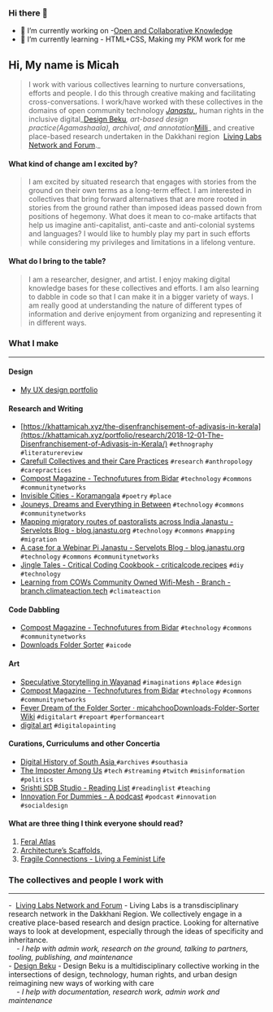 ### Hi there 👋

- 🔭 I’m currently working on -[Open and Collaborative Knowledge](https://github.com/micahchoo/Public-Making)
- 🌱 I’m currently learning - HTML+CSS, Making my PKM work for me


## Hi, My name is Micah  

>I work with various collectives learning to nurture conversations, efforts and people. I do this through creative making and facilitating cross-conversations. I work/have worked with these collectives in the domains of open community technology _[Janastu,](https://open.janastu.org/)_, human rights in the inclusive digital_[Design Beku](https://designbeku.in/)_, art-based design practice(Agamashaala), archival, and annotation_[Milli](https://www.milli.link/)_ and creative place-based research undertaken in the Dakkhani region  [Living Labs Network and Forum](https://linktr.ee/llnaf)._
  
#### What kind of change am I excited by?

>I am excited by situated research that engages with stories from the ground on their own terms as a long-term effect. I am interested in collectives that bring forward alternatives that are more rooted in stories from the ground rather than imposed ideas passed down from positions of hegemony. What does it mean to co-make artifacts that help us imagine anti-capitalist, anti-caste and anti-colonial systems and languages? I would like to humbly play my part in such efforts while considering my privileges and limitations in a lifelong venture.

#### What do I bring to the table?

>I am a researcher, designer, and artist. I enjoy making digital knowledge bases for these collectives and efforts. I am also learning to dabble in code so that I can make it in a bigger variety of ways. I am really good at understanding the nature of different types of information and derive enjoyment from organizing and representing it in different ways. 

### What I make
---
#### Design
-   [My UX design portfolio](https://khattamicah.xyz/ui-ux-design/)

#### Research and Writing

- [https://khattamicah.xyz/the-disenfranchisement-of-adivasis-in-kerala](https://khattamicah.xyz/portfolio/research/2018-12-01-The-Disenfranchisement-of-Adivasis-in-Kerala/) `#ethnography` `#literaturereview`
- [Carefull Collectives and their Care Practices](https://khattamicah.xyz/portfolio/research/publication/2020-01-01-Carefull-Collectives-and-their-Care-Practices/) `#research` `#anthropology` `#carepractices`
- [Compost Magazine - Technofutures from Bidar](https://one.compost.digital/fertile-technofutures-from-bidar) `#technology` `#commons` `#communitynetworks`
- [Invisible Cities - Koramangala](https://khattamicah.xyz/blogs/poem/2021-02-01-Feeling-through-the-Cities-Koramangala/) `#poetry` `#place`
- [Jouneys, Dreams and Everything in Between](https://blog.janastu.org/journeys-dreams-and-everything-in-between) `#technology` `#commons` `#communitynetworks`
- [Mapping migratory routes of pastoralists across India Janastu - Servelots Blog - blog.janastu.org](https://blog.janastu.org/mapping-migratory-routes-of-pastoralists) `#technology` `#commons` `#mapping` `#migration`
- [A case for a Webinar Pi Janastu - Servelots Blog - blog.janastu.org](https://blog.janastu.org/a-case-for-a-webinar-pi) `#technology` `#commons` `#communitynetworks`
- [Jingle Tales - Critical Coding Cookbook - criticalcode.recipes](https://criticalcode.recipes/contributions/jingle-tales) `#diy` `#technology`
- [Learning from COWs Community Owned Wifi-Mesh - Branch - branch.climateaction.tech](https://branch.climateaction.tech/issues/issue-4/cows) `#climateaction`

#### Code Dabbling
- [Compost Magazine - Technofutures from Bidar](https://one.compost.digital/fertile-technofutures-from-bidar) `#technology` `#commons` `#communitynetworks`
- [Downloads Folder Sorter](https://github.com/micahchoo/Downloads-Folder-Sorter) `#aicode`

#### Art
- [Speculative Storytelling in Wayanad](https://khattamicah.xyz/portfolio/design/artifact/2021-02-01-Speculative-Storytelling-in-Wayanad/) `#imaginations` `#place` `#design`
- [Compost Magazine - Technofutures from Bidar](https://one.compost.digital/fertile-technofutures-from-bidar) `#technology` `#commons` `#communitynetworks`
- [Fever Dream of the Folder Sorter · micahchooDownloads-Folder-Sorter Wiki](https://github.com/micahchoo/Downloads-Folder-Sorter/wiki/Fever-Dream-of-the-Folder-Sorter) `#digitalart` `#repoart` `#performanceart`
- [digital art](https://flic.kr/s/aHsmUGp5jR) `#digitalopainting`

#### Curations, Curriculums and other Concertia
- [Digital History of South Asia ](https://github.com/micahchoo/awesome-digital-history-South-Asia) `#archives` `#southasia`
- [The Imposter Among Us](https://khattamicah.xyz/portfolio/presentation/2020-01-01-The-Imposter-Among-Us/) `#tech` `#streaming` `#twitch` `#misinformation` `#politics`
- [Srishti SDB Studio - Reading List](https://khattamicah.xyz/portfolio/presentation/teaching/2022-12-01-Facilitating-a-Design-Studio-Overview/Srishti%20SDB%20Studio%20-%20Reading%20List.md) `#readinglist` `#teaching`
- [Innovation For Dummies - A podcast](https://khattamicah.xyz/portfolio/presentation/2020-01-01-The-Imposter-Among-Us/) `#podcast` `#innovation` `#socialdesign`




#### What are three thing I think everyone should read?
1. [Feral Atlas](https://feralatlas.supdigital.org/?cd=true&rr=true&cdex=true)
2. [Architecture’s Scaffolds,](https://www.e-flux.com/architecture/overgrowth/221616/architecture-s-scaffolds/)
3. [Fragile Connections - Living a Feminist Life](https://read.dukeupress.edu/books/book/1933/chapter-abstract/191601/Fragile-Connections?redirectedFrom=fulltext)



### The collectives and people I work with  
---
  
-  [Living Labs Network and Forum](https://linktr.ee/llnaf) - Living Labs is a transdisciplinary research network in the Dakkhani Region. We collectively engage in a creative place-based research and design practice. Looking for alternative ways to look at development, especially through the ideas of specificity and inheritance.  
    *- I help with admin work, research on the ground, talking to partners, tooling, publishing, and maintenance*  
- [Design Beku](https://designbeku.in) - Design Beku is a multidisciplinary collective working in the intersections of design, technology, human rights, and urban design reimagining new ways of working with care   
    *- I help with documentation, research work, admin work and maintenance*  








